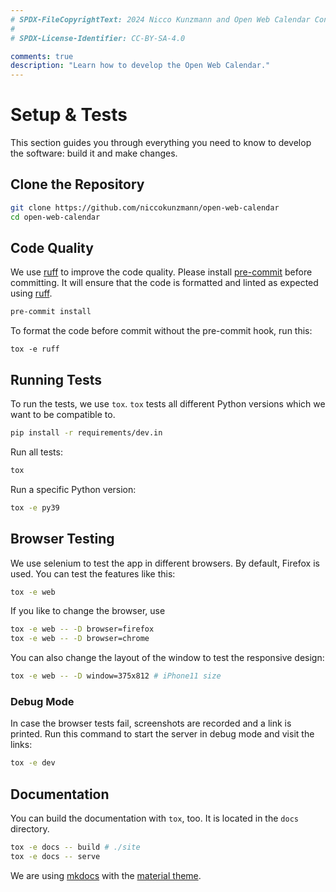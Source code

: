 ```yaml
---
# SPDX-FileCopyrightText: 2024 Nicco Kunzmann and Open Web Calendar Contributors <https://open-web-calendar.quelltext.eu/>
#
# SPDX-License-Identifier: CC-BY-SA-4.0

comments: true
description: "Learn how to develop the Open Web Calendar."
---
```


# Setup & Tests

This section guides you through everything you need to know to develop the
software: build it and make changes.

## Clone the Repository

```sh
git clone https://github.com/niccokunzmann/open-web-calendar
cd open-web-calendar
```

## Code Quality

We use [ruff] to improve the code quality.
Please install [pre-commit] before committing.
It will ensure that the code is formatted and linted as expected using [ruff].

```sh
pre-commit install
```

To format the code before commit without the pre-commit hook, run this:

```shell
tox -e ruff
```

[ruff]: https://docs.astral.sh/ruff/
[pre-commit]:  https://pre-commit.com/

## Running Tests

To run the tests, we use `tox`.
`tox` tests all different Python versions which we want to
be compatible to.

```sh
pip install -r requirements/dev.in
```

Run all tests:

```sh
tox
```

Run a specific Python version:

```sh
tox -e py39
```

## Browser Testing

We use selenium to test the app in different browsers.
By default, Firefox is used.
You can test the features like this:

```sh
tox -e web
```

If you like to change the browser, use

```sh
tox -e web -- -D browser=firefox
tox -e web -- -D browser=chrome
```

You can also change the layout of the window to test the responsive design:

```sh
tox -e web -- -D window=375x812 # iPhone11 size
```

### Debug Mode

In case the browser tests fail, screenshots are recorded and a link is printed.
Run this command to start the server in debug mode and visit the links:

```sh
tox -e dev
```

## Documentation

You can build the documentation with `tox`, too.
It is located in the `docs` directory.

```sh
tox -e docs -- build # ./site
tox -e docs -- serve
```

We are using [mkdocs] with the [material theme](https://squidfunk.github.io/mkdocs-material/).

[mkdocs]: https://www.mkdocs.org

